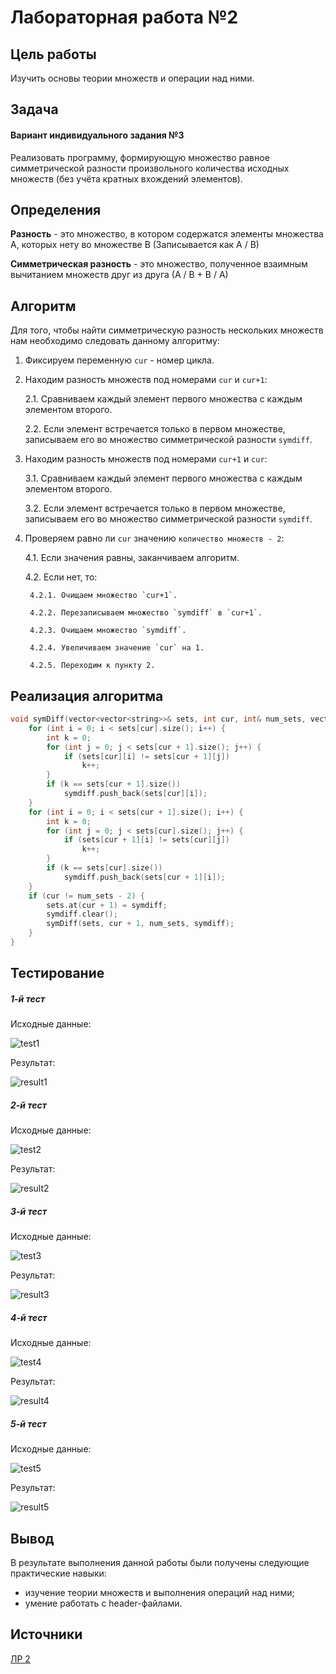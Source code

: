 # Лабораторная работа №2

## Цель работы 
Изучить основы теории множеств и операции над ними.

## Задача

#### Вариант индивидуального задания №3
Реализовать программу, формирующую множество равное симметрической разности
произвольного количества исходных множеств (без учёта кратных вхождений элементов).

## Определения
**Разность** - это множество, в котором содержатся элементы множества А, которых нету во множестве В (Записывается как А / В)

**Симметрическая разность** - это множество, полученное взаимным вычитанием множеств друг из друга (А / В + В / А)

## Алгоритм
Для того, чтобы найти симметрическую разность нескольких множеств нам необходимо следовать данному алгоритму:
1. Фиксируем переменную `cur` - номер цикла.
2. Находим разность множеств под номерами `cur` и `cur+1`: 

    2.1. Сравниваем каждый элемент первого множества с каждым элементом второго.
	
    2.2. Если элемент встречается только в первом множестве, записываем его во множество симметрической разности `symdiff`.
3. Находим разность множеств под номерами `cur+1` и `cur`: 

    3.1. Сравниваем каждый элемент первого множества с каждым элементом второго.
	
    3.2. Если элемент встречается только в первом множестве, записываем его во множество симметрической разности `symdiff`.
4. Проверяем равно ли `cur` значению `количество множеств - 2`:

    4.1. Если значения равны, заканчиваем алгоритм.
	
    4.2. Если нет, то:
	
        4.2.1. Очищаем множество `cur+1`.
		
        4.2.2. Перезаписываем множество `symdiff` в `cur+1`.
		
		4.2.3. Очищаем множество `symdiff`.
		
		4.2.4. Увеличиваем значение `cur` на 1.
		
		4.2.5. Переходим к пункту 2.
   
## Реализация алгоритма

``` C++
void symDiff(vector<vector<string>>& sets, int cur, int& num_sets, vector<string>& symdiff) {
    for (int i = 0; i < sets[cur].size(); i++) {
        int k = 0;
        for (int j = 0; j < sets[cur + 1].size(); j++) {
            if (sets[cur][i] != sets[cur + 1][j])
                k++;
        }
        if (k == sets[cur + 1].size())
            symdiff.push_back(sets[cur][i]);
    }
    for (int i = 0; i < sets[cur + 1].size(); i++) {
        int k = 0;
        for (int j = 0; j < sets[cur].size(); j++) {
            if (sets[cur + 1][i] != sets[cur][j])
                k++;
        }
        if (k == sets[cur].size())
            symdiff.push_back(sets[cur + 1][i]);
    }
    if (cur != num_sets - 2) {
        sets.at(cur + 1) = symdiff;
        symdiff.clear();
        symDiff(sets, cur + 1, num_sets, symdiff);
    }
}
```

## Тестирование

##### 1-й тест
Исходные данные:

![test1](https://github.com/iis-32170x/RPIIS/blob/%D0%9F%D0%B5%D1%80%D0%BC%D0%B8%D0%BD%D0%BE%D0%B2%D0%B0_%D0%92/sem2/images/test1.png)

Результат:

![result1](https://github.com/iis-32170x/RPIIS/blob/%D0%9F%D0%B5%D1%80%D0%BC%D0%B8%D0%BD%D0%BE%D0%B2%D0%B0_%D0%92/sem2/images/result1.png)

##### 2-й тест
Исходные данные:

![test2](https://github.com/iis-32170x/RPIIS/blob/%D0%9F%D0%B5%D1%80%D0%BC%D0%B8%D0%BD%D0%BE%D0%B2%D0%B0_%D0%92/sem2/images/test2.png)

Результат:

![result2](https://github.com/iis-32170x/RPIIS/blob/%D0%9F%D0%B5%D1%80%D0%BC%D0%B8%D0%BD%D0%BE%D0%B2%D0%B0_%D0%92/sem2/images/result2.png)

##### 3-й тест
Исходные данные:

![test3](https://github.com/iis-32170x/RPIIS/blob/%D0%9F%D0%B5%D1%80%D0%BC%D0%B8%D0%BD%D0%BE%D0%B2%D0%B0_%D0%92/sem2/images/test3.png)

Результат:

![result3](https://github.com/iis-32170x/RPIIS/blob/%D0%9F%D0%B5%D1%80%D0%BC%D0%B8%D0%BD%D0%BE%D0%B2%D0%B0_%D0%92/sem2/images/result3.png)

##### 4-й тест
Исходные данные:

![test4](https://github.com/iis-32170x/RPIIS/blob/%D0%9F%D0%B5%D1%80%D0%BC%D0%B8%D0%BD%D0%BE%D0%B2%D0%B0_%D0%92/sem2/images/test4.png)

Результат:

![result4](https://github.com/iis-32170x/RPIIS/blob/%D0%9F%D0%B5%D1%80%D0%BC%D0%B8%D0%BD%D0%BE%D0%B2%D0%B0_%D0%92/sem2/images/result4.png)

##### 5-й тест
Исходные данные:

![test5](https://github.com/iis-32170x/RPIIS/blob/%D0%9F%D0%B5%D1%80%D0%BC%D0%B8%D0%BD%D0%BE%D0%B2%D0%B0_%D0%92/sem2/images/test5.png)

Результат:

![result5](https://github.com/iis-32170x/RPIIS/blob/%D0%9F%D0%B5%D1%80%D0%BC%D0%B8%D0%BD%D0%BE%D0%B2%D0%B0_%D0%92/sem2/images/result5.png)

## Вывод
В результате выполнения данной работы были получены следующие практические навыки:
- изучение теории множеств и выполнения операций над ними;
- умение работать с header-файлами.

## Источники
[ЛР 2](https://drive.google.com/drive/folders/1SLcF9njDTaNUacXMA9Nrqm7FUS7MnNsI)